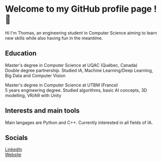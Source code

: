# Welcome to my GitHub profile page ! 👋

Hi I'm Thomas, an engineering student in Computer Science aiming to learn new skills while also having fun in the meantime.

## Education
Master's degree in Computer Science at UQAC (Québec, Canada)  
Double degree partnership. Studied IA, Machine Learning/Deep Learning, Big Data and Computer Vision

Master's degree in Computer Science at UTBM (France)  
5 years engineering degree. Studied algorithms, basic AI concepts, 3D modelling, VR/AR with Unity

## Interests and main tools

Main langages are Python and C++. Currently interested in all fields of IA.

## Socials

[LinkedIn](https://www.linkedin.com/in/tsirvent/)  
[Website]()

<!--
**DefrostedWaffle/DefrostedWaffle** is a ✨ _special_ ✨ repository because its `README.md` (this file) appears on your GitHub profile.


